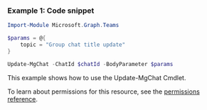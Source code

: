 ### Example 1: Code snippet

```powershellImport-Module Microsoft.Graph.Teams

$params = @{
	topic = "Group chat title update"
}

Update-MgChat -ChatId $chatId -BodyParameter $params
```
This example shows how to use the Update-MgChat Cmdlet.
To learn about permissions for this resource, see the [permissions reference](/graph/permissions-reference).

